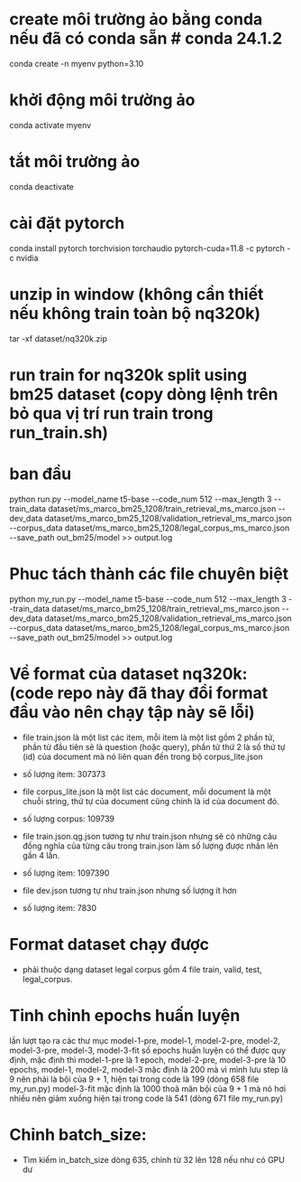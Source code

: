 # create môi trường ảo bằng conda nếu đã có conda sẵn # conda 24.1.2
conda create -n myenv python=3.10
# khởi động môi trường ảo
conda activate myenv
# tắt môi trường ảo
conda deactivate
# cài đặt pytorch
conda install pytorch torchvision torchaudio pytorch-cuda=11.8 -c pytorch -c nvidia

# unzip in window (không cần thiết nếu không train toàn bộ nq320k)
tar -xf dataset/nq320k.zip

# run train for nq320k split using bm25 dataset (copy dòng lệnh trên bỏ qua vị trí run train trong run_train.sh)
# ban đầu
python run.py --model_name t5-base --code_num 512 --max_length 3 --train_data dataset/ms_marco_bm25_1208/train_retrieval_ms_marco.json --dev_data dataset/ms_marco_bm25_1208/validation_retrieval_ms_marco.json --corpus_data dataset/ms_marco_bm25_1208/legal_corpus_ms_marco.json --save_path out_bm25/model >> output.log
# Phuc tách thành các file chuyên biệt
python my_run.py --model_name t5-base --code_num 512 --max_length 3 --train_data dataset/ms_marco_bm25_1208/train_retrieval_ms_marco.json --dev_data dataset/ms_marco_bm25_1208/validation_retrieval_ms_marco.json --corpus_data dataset/ms_marco_bm25_1208/legal_corpus_ms_marco.json --save_path out_bm25/model >> output.log

# Về format của dataset nq320k: (code repo này đã thay đổi format đầu vào nên chạy tập này sẽ lỗi)
- file train.json là một list các item, mỗi item là một list gồm 2 phần tử, phần tử đầu tiên sẽ là question (hoặc query), phần tử thứ 2 là số thứ tự (id) của document mà nó liên quan đến trong bộ corpus_lite.json
+ số lượng item: 307373
- file corpus_lite.json là một list các document, mỗi document là một chuỗi string, thứ tự của document cũng chính là id của document đó.
+ số lượng corpus: 109739
- file train.json.qg.json tương tự như train.json nhưng sẽ có những câu đồng nghĩa của từng câu trong train.json làm số lượng được nhân lên gần 4 lần.
+ số lượng item: 1097390
- file dev.json tương tự như train.json nhưng số lượng ít hơn
+ số lượng item: 7830

# Format dataset chạy được 
- phải thuộc dạng dataset legal corpus gồm 4 file train, valid, test, legal_corpus.

# Tinh chỉnh epochs huấn luyện
lần lượt tạo ra các thư mục model-1-pre, model-1, model-2-pre, model-2, model-3-pre, model-3, model-3-fit
số epochs huấn luyện có thể được quy định, mặc định thì model-1-pre là 1 epoch, model-2-pre, model-3-pre là 10 epochs, 
model-1, model-2, model-3 mặc định là 200 mà vì mình lưu step là 9 nên phải là bội của 9 + 1, hiện tại trong code là 199 (dòng 658 file my_run.py)
model-3-fit mặc định là 1000 thoã mãn bội của 9 + 1 mà nó hơi nhiều nên giảm xuống hiện tại trong code là 541 (dòng 671 file my_run.py)


# Chỉnh batch_size:
- Tìm kiếm in_batch_size dòng 635, chỉnh từ 32 lên 128 nếu như có GPU dư